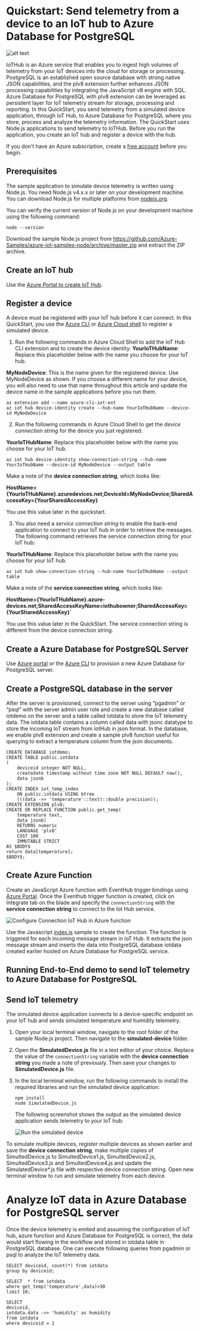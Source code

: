 # Quickstart: Send telemetry from a device to an IoT hub to Azure Database for PostgreSQL 

![alt text](https://github.com/savjani/azure-postgresql/blob/master/IoT%20demo%20with%20Azure%20PostgreSQL/Images/IotTelemetry.png "IoT hub telemetry to Azure Database for PostgreSQL")

IoTHub is an Azure service that enables you to ingest high volumes of telemetry from your IoT devices into the cloud for storage or processing. PostgreSQL is an established open source database with strong native JSON capabilities, and the plv8 extension further enhances JSON processing capabilities by integrating the JavaScript v8 engine with SQL. Azure Database for PostgreSQL with plv8 extension can be leveraged as persistent layer for IoT telemetry stream for storage, processing and reporting. 
In this QuickStart, you send telemetry from a simulated device application, through IoT Hub, to Azure Database for PostgreSQL where you store, process and analyze the telemetry information. 
The QuickStart uses Node.js applications to send telemetry to IoTHub. Before you run the application, you create an IoT hub and register a device with the hub.

If you don’t have an Azure subscription, create a [free account](https://azure.microsoft.com/free/?WT.mc_id=A261C142F) before you begin.

## Prerequisites
The sample application to simulate device telemetry is written using Node.js. You need Node.js v4.x.x or later on your development machine. You can download Node.js for multiple platforms from [nodejs.org](https://nodejs.org).

You can verify the current version of Node.js on your development machine using the following command:

```cmd/sh
node --version
```
Download the sample Node.js project from https://github.com/Azure-Samples/azure-iot-samples-node/archive/master.zip and extract the ZIP archive.

## Create an IoT hub
Use the [Azure Portal to create IoT Hub](https://docs.microsoft.com/en-us/azure/iot-hub/iot-hub-create-through-portal).

## Register a device
A device must be registered with your IoT hub before it can connect. In this QuickStart, you use the [Azure CLI](https://docs.microsoft.com/en-us/cli/azure/install-azure-cli?view=azure-cli-latest) or [Azure Cloud shell](https://azure.microsoft.com/en-us/features/cloud-shell/) to register a simulated device.

1.	 Run the following commands in Azure Cloud Shell to add the IoT Hub CLI extension and to create the device identity. 
**YourIoTHubName**: Replace this placeholder below with the name you choose for your IoT hub.

**MyNodeDevice**: This is the name given for the registered device. Use MyNodeDevice as shown. If you choose a different name for your device, you will also need to use that name throughout this article and update the device name in the sample applications before you run them.

```cmd/sh
az extension add --name azure-cli-iot-ext
az iot hub device-identity create --hub-name YourIoTHubName --device-id MyNodeDevice
```

2.	Run the following commands in Azure Cloud Shell to get the _device connection string_ for the device you just registered:

**YourIoTHubName**: Replace this placeholder below with the name you choose for your IoT hub.

```cmd/sh
az iot hub device-identity show-connection-string --hub-name YourIoTHubName --device-id MyNodeDevice --output table
```

Make a note of the **device connection string**, which looks like:

**HostName={YourIoTHubName}.azuredevices.net;DeviceId=MyNodeDevice;SharedAccessKey={YourSharedAccessKey}**

You use this value later in the quickstart.

3.	You also need a _service connection string_ to enable the back-end application to connect to your IoT hub in order to retrieve the messages. The following command retrieves the service connection string for your IoT hub:

**YourIoTHubName**: Replace this placeholder below with the name you choose for your IoT hub.

```cmd/sh
az iot hub show-connection-string --hub-name YourIoTHubName --output table
```

Make a note of the **service connection string**, which looks like:

**HostName={YourIoTHubName}.azure-devices.net;SharedAccessKeyName=iothubowner;SharedAccessKey={YourSharedAccessKey}`**

You use this value later in the QuickStart. The service connection string is different from the device connection string.

## Create a Azure Database for PostgreSQL Server
Use [Azure portal](https://docs.microsoft.com/en-us/azure/postgresql/quickstart-create-server-database-portal) or the [Azure CLI](https://docs.microsoft.com/en-us/azure/postgresql/quickstart-create-server-database-azure-cli) to provision a new Azure Database for PostgreSQL server. 

## Create a PostgreSQL database in the server
After the server is provisioned, connect to the server using “pgadmin” or “psql” with the server admin user role and create a new database called iotdemo on the server and a table called iotdata to store the IoT telemetry data. The iotdata table contains a column called data with jsonc datatype to store the incoming IoT stream from IotHub in json format. In the database, we enable plv8 extension and create a sample plv8 function useful for querying to extract a temperature column from the json documents.

```cmd/sh
CREATE DATABASE iotdemo;
CREATE TABLE public.iotdata
(
    deviceid integer NOT NULL,
    createdate timestamp without time zone NOT NULL DEFAULT now(),
    data jsonb
);
CREATE INDEX iot_temp_index
    ON public.iotdata USING btree
    (((data ->> 'temperature'::text)::double precision));
CREATE EXTENSION plv8;
CREATE OR REPLACE FUNCTION public.get_temp(
	temperature text,
	data jsonb)
    RETURNS numeric
    LANGUAGE 'plv8'
    COST 100
    IMMUTABLE STRICT 
AS $BODY$
return data[temperature];
$BODY$;
```

## Create Azure Function 
Create an JavaScript Azure function with EventHub trigger bindings using [Azure Portal](https://docs.microsoft.com/en-us/azure/azure-functions/functions-bindings-event-hubs).
Once the Eventhub trigger function is created, click on Integrate tab on the blade and specify the `connectionString` with the **service connection string** to connect to the Iot Hub service.

 ![Configure Connection IoT Hub in Azure function](Images/azurefunction.png)

Use the Javascript [index.js](https://github.com/savjani/azure-postgresql/blob/master/IoT%20demo%20with%20Azure%20PostgreSQL/azure%20function/index.js) sample to create the function. The function is triggered for each incoming message stream in IoT Hub. It extracts the json message stream and inserts the data into PostgreSQL database iotdata created earlier hosted on Azure Database for PostgreSQL service.

## Running End-to-End demo to send IoT telemetry to Azure Database for PostgreSQL

## Send IoT telemetry
The simulated device application connects to a device-specific endpoint on your IoT hub and sends simulated temperature and humidity telemetry.

1. Open your local terminal window, navigate to the root folder of the sample Node.js project. Then navigate to the **simulated-device** folder.

2. Open the **SimulatedDevice.js** file in a text editor of your choice.
   Replace the value of the `connectionString` variable with the **device connection string** you made a note of previously. Then save your    changes to **SimulatedDevice.js** file.

3. In the local terminal window, run the following commands to install the required libraries and run the simulated device application:

    ```cmd/sh
    npm install
    node SimulatedDevice.js
    ```

   The following screenshot shows the output as the simulated device application sends telemetry to your IoT hub:

    ![Run the simulated device](Images/simulateddevice.png)


To simulate multiple devices, register multiple devices as shown earlier and save the **device connection string**, make multiple copies of SimultedDevice.js to SimultedDevice1.js, SimultedDevice2.js, SimultedDevice3.js and SimultedDevice4.js and update the SimulatedDevice*.js file with respective device connection string. Open new terminal window to run and simulate telemetry from each device.

# Analyze IoT data in Azure Database for PostgreSQL server

Once the device telemetry is emited and assuming the configuration of IoT hub, azure function and Azure Database for PostgreSQL is correct, the data would start flowing in the workflow and stored in iotdata table in PostgreSQL database. One can execute following queries from pgadmin or psql to analyze the IoT telemetry data.

```cmd/sh
SELECT deviceid, count(*) from iotdata
group by deviceid;

SELECT  * from iotdata
where get_temp('temperature',data)>30
limit 10;

SELECT 
deviceid, 
iotdata.data ->> 'humidity' as humidity
from iotdata
where deviceid = 1
```
